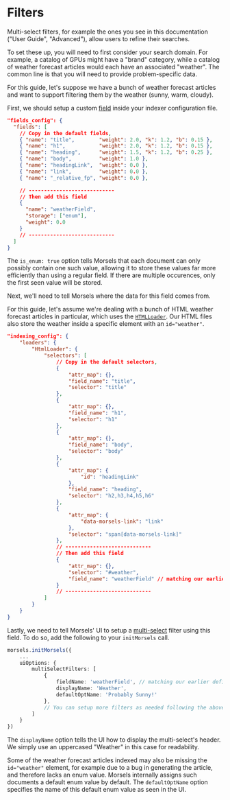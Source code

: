 # Filters

Multi-select filters, for example the ones you see in this documentation ("User Guide", "Advanced"), allow users to refine their searches.

To set these up, you will need to first consider your search domain. For example, a catalog of GPUs might have a "brand" category, while a catalog of weather forecast articles would each have an associated "weather". The common line is that you will need to provide problem-specific data.

For this guide, let's suppose we have a bunch of weather forecast articles and want to support filtering them by the weather (sunny, warm, cloudy).

First, we should setup a custom [field](./indexer/fields.md) inside your indexer configuration file.

```json
"fields_config": {
  "fields": [
    // Copy in the default fields,
    { "name": "title",        "weight": 2.0, "k": 1.2, "b": 0.15 },
    { "name": "h1",           "weight": 2.0, "k": 1.2, "b": 0.15 },
    { "name": "heading",      "weight": 1.5, "k": 1.2, "b": 0.25 },
    { "name": "body",         "weight": 1.0 },
    { "name": "headingLink",  "weight": 0.0 },
    { "name": "link",         "weight": 0.0 },
    { "name": "_relative_fp", "weight": 0.0 },

    // ----------------------------
    // Then add this field
    {
      "name": "weatherField",
      "storage": ["enum"],
      "weight": 0.0
    }
    // ----------------------------
  ]
}
```

The `is_enum: true` option tells Morsels that each document can only possibly contain one such value, allowing it to store these values far more efficiently than using a regular field. If there are multiple occurences, only the first seen value will be stored.

Next, we'll need to tell Morsels where the data for this field comes from.

For this guide, let's assume we're dealing with a bunch of HTML weather forecast articles in particular, which uses the [`HTMLLoader`](./indexer/indexing.md#html-files-loadershtmlloader). Our HTML files also store the weather inside a specific element with an `id="weather"`.

```json
"indexing_config": {
    "loaders": {
        "HtmlLoader": {
            "selectors": [
                // Copy in the default selectors,
                {
                    "attr_map": {},
                    "field_name": "title",
                    "selector": "title"
                },
                {
                    "attr_map": {},
                    "field_name": "h1",
                    "selector": "h1"
                },
                {
                    "attr_map": {},
                    "field_name": "body",
                    "selector": "body"
                },
                {
                    "attr_map": {
                        "id": "headingLink"
                    },
                    "field_name": "heading",
                    "selector": "h2,h3,h4,h5,h6"
                },
                {
                    "attr_map": {
                        "data-morsels-link": "link"
                    },
                    "selector": "span[data-morsels-link]"
                },
                // ----------------------------
                // Then add this field
                {
                    "attr_map": {},
                    "selector": "#weather",
                    "field_name": "weatherField" // matching our earlier defined field
                }
                // ----------------------------
            ]
        }
    }
}
```

Lastly, we need to tell Morsels' UI to setup a [multi-select](./search_configuration.md#general-options) filter using this field. To do so, add the following to your `initMorsels` call.

```ts
morsels.initMorsels({
    ...
    uiOptions: {
        multiSelectFilters: [
            {
                fieldName: 'weatherField', // matching our earlier defined field
                displayName: 'Weather',
                defaultOptName: 'Probably Sunny!'
            },
            // You can setup more filters as needed following the above procedures
        ]
    }
})
```

The `displayName` option tells the UI how to display the multi-select's header. We simply use an uppercased "Weather" in this case for readability.

Some of the weather forecast articles indexed may also be missing the `id="weather"` element, for example due to a bug in generating the article, and therefore lacks an enum value. Morsels internally assigns such documents a default enum value by default. The `defaultOptName` option specifies the name of this default enum value as seen in the UI.
